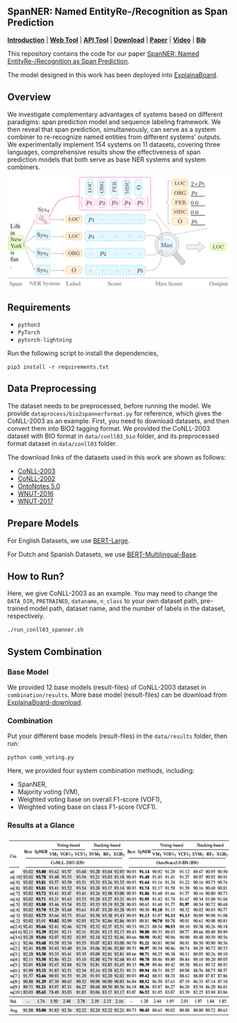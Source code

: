 ## SpanNER: Named EntityRe-/Recognition as Span Prediction
[**Introduction**](#introduction) | 
[**Web Tool**](https://github.com/neulab/ExplainaBoard#web-based-toolkit-quick-learning) |
[**API Tool**](#api-based-toolkit-quick-installation) |
[**Download**](#download-system-outputs) |
[**Paper**](https://arxiv.org/pdf/2104.06387.pdf) |
[**Video**](https://www.youtube.com/watch?v=3X6NgpbN_GU) |
[**Bib**](http://explainaboard.nlpedia.ai/explainaboard.bib)

This repository contains the code for our paper [SpanNER: Named EntityRe-/Recognition as Span Prediction](https://arxiv.org/pdf/2106.00641v1.pdf).

The model designed in this work has been deployed into [ExplainaBoard](http://explainaboard.nlpedia.ai/leaderboard/task-ner/index.php).

## Overview

We investigate complementary advantages of systems based on different paradigms: span prediction model and sequence labeling framework. We then reveal that span prediction, simultaneously, can serve as a system combiner to re-recognize named entities from different systems’ outputs. We experimentally implement 154 systems on 11
datasets, covering three languages, comprehensive results show the effectiveness of span prediction models that both serve as base NER systems and system combiners.

<!-- Two roles of span prediction models (boxes in blue): 
* as a base NER system 
* as a system combiner. -->

<div  align="center">
 <img src="pic/spanner.png" width = "550" alt="d" align=center />
</div>


## Requirements

- `python3`
- `PyTorch`
- `pytorch-lightning`

Run the following script to install the dependencies,
```
pip3 install -r requirements.txt
```



## Data Preprocessing

The dataset needs to be preprocessed, before running the model.
We provide `dataprocess/bio2spannerformat.py` for reference, which gives the CoNLL-2003 as an example. 
First, you need to download datasets, and then convert them into BIO2 tagging format. We provided the CoNLL-2003 dataset with BIO format in `data/conll03_bio` folder, and its preprocessed format dataset in `data/conll03` folder.

The download links of the datasets used in this work are shown as follows:
- [CoNLL-2003](https://www.clips.uantwerpen.be/conll2003/ner/)
- [CoNLL-2002](https://www.clips.uantwerpen.be/conll2002/ner/)
- [OntoNotes 5.0](https://catalog.ldc.upenn.edu/LDC2013T19)
- [WNUT-2016](http://noisy-text.github.io/2016/ner-shared-task.html)
- [WNUT-2017](http://noisy-text.github.io/2017/emerging-rare-entities.html)



## Prepare Models

For English Datasets, we use [BERT-Large](https://github.com/google-research/bert).

For Dutch and Spanish Datasets, we use [BERT-Multilingual-Base](https://huggingface.co/bert-base-multilingual-uncased).






## How to Run?

Here, we give CoNLL-2003 as an example. You may need to change the `DATA_DIR`, `PRETRAINED`, `dataname`, `n_class` to your own dataset path, pre-trained model path, dataset name, and the number of labels in the dataset, respectively.

```
./run_conll03_spanner.sh
```



## System Combination

### Base Model
We provided 12 base models (result-files) of CoNLL-2003 dataset in `combination/results`.
More base model (result-files) can be download from [ExplainaBoard-download](http://explainaboard.nlpedia.ai/download.html).

### Combination
Put your different base models (result-files) in the `data/results` folder, then run:

```
python comb_voting.py
```

Here, we provided four system combination methods, including: 

- SpanNER, 
- Majority voting (VM), 
- Weighted voting base on overall F1-score (VOF1), 
- Weighted voting base on class F1-score (VCF1).

### Results at a Glance
<div  align="center">
 <img src="pic/comb_res.png" width = "600" alt="d" align=center />
</div>






